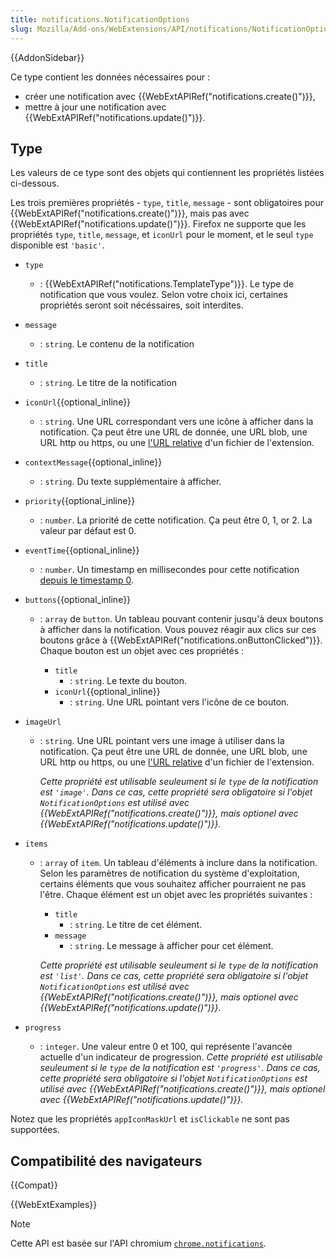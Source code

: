 ```yaml
---
title: notifications.NotificationOptions
slug: Mozilla/Add-ons/WebExtensions/API/notifications/NotificationOptions
---
```


{{AddonSidebar}}

Ce type contient les données nécessaires pour :

- créer une notification avec {{WebExtAPIRef("notifications.create()")}},
- mettre à jour une notification avec {{WebExtAPIRef("notifications.update()")}}.

## Type

Les valeurs de ce type sont des objets qui contiennent les propriétés listées ci-dessous.

Les trois premières propriétés - `type`, `title`, `message` - sont obligatoires pour {{WebExtAPIRef("notifications.create()")}}, mais pas avec {{WebExtAPIRef("notifications.update()")}}. Firefox ne supporte que les propriétés `type`, `title`, `message`, et `iconUrl` pour le moment, et le seul `type` disponible est `'basic'`.

- `type`
  - : {{WebExtAPIRef("notifications.TemplateType")}}. Le type de notification que vous voulez. Selon votre choix ici, certaines propriétés seront soit nécéssaires, soit interdites.
- `message`
  - : `string`. Le contenu de la notification
- `title`
  - : `string`. Le titre de la notification
- `iconUrl`{{optional_inline}}
  - : `string`. Une URL correspondant vers une icône à afficher dans la notification. Ça peut être une URL de donnée, une URL blob, une URL http ou https, ou une [l'URL relative](/fr/docs/Mozilla/Add-ons/WebExtensions/Chrome_incompatibilities#relative_urls) d'un fichier de l'extension.
- `contextMessage`{{optional_inline}}
  - : `string`. Du texte supplémentaire à afficher.
- `priority`{{optional_inline}}
  - : `number`. La priorité de cette notification. Ça peut être 0, 1, or 2. La valeur par défaut est 0.
- `eventTime`{{optional_inline}}
  - : `number`. Un timestamp en millisecondes pour cette notification [depuis le timestamp 0](https://fr.wikipedia.org/wiki/Temps_Unix).
- `buttons`{{optional_inline}}

  - : `array` de `button`. Un tableau pouvant contenir jusqu'à deux boutons à afficher dans la notification. Vous pouvez réagir aux clics sur ces boutons grâce à {{WebExtAPIRef("notifications.onButtonClicked")}}. Chaque bouton est un objet avec ces propriétés :

    - `title`
      - : `string`. Le texte du bouton.
    - `iconUrl`{{optional_inline}}
      - : `string`. Une URL pointant vers l'icône de ce bouton.

- `imageUrl`

  - : `string`. Une URL pointant vers une image à utiliser dans la notification. Ça peut être une URL de donnée, une URL blob, une URL http ou https, ou une [l'URL relative](/fr/docs/Mozilla/Add-ons/WebExtensions/Chrome_incompatibilities#relative_urls) d'un fichier de l'extension.

    _Cette propriété est utilisable seuleument si le `type` de la notification est `'image'`. Dans ce cas, cette propriété sera obligatoire si l'objet `NotificationOptions` est utilisé avec {{WebExtAPIRef("notifications.create()")}}, mais optionel avec_ _{{WebExtAPIRef("notifications.update()")}}._

- `items`

  - : `array` of `item`. Un tableau d'éléments à inclure dans la notification. Selon les paramètres de notification du système d'exploitation, certains éléments que vous souhaitez afficher pourraient ne pas l'être. Chaque élément est un objet avec les propriétés suivantes :

    - `title`
      - : `string`. Le titre de cet élément.
    - `message`
      - : `string`. Le message à afficher pour cet élément.

    _Cette propriété est utilisable seuleument si le `type` de la notification est `'list'`. Dans ce cas, cette propriété sera obligatoire si l'objet `NotificationOptions` est utilisé avec {{WebExtAPIRef("notifications.create()")}}, mais optionel avec_ _{{WebExtAPIRef("notifications.update()")}}._

- `progress`
  - : `integer`. Une valeur entre 0 et 100, qui représente l'avancée actuelle d'un indicateur de progression. _Cette propriété est utilisable seuleument si le `type` de la notification est `'progress'`. Dans ce cas, cette propriété sera obligatoire si l'objet `NotificationOptions` est utilisé avec {{WebExtAPIRef("notifications.create()")}}, mais optionel avec_ _{{WebExtAPIRef("notifications.update()")}}._

Notez que les propriétés `appIconMaskUrl` et `isClickable` ne sont pas supportées.

## Compatibilité des navigateurs

{{Compat}}

{{WebExtExamples}}

> [!NOTE]
>
> Cette API est basée sur l'API chromium [`chrome.notifications`](https://developer.chrome.com/docs/extensions/reference/api/notifications).
